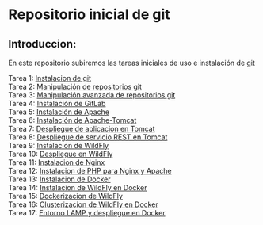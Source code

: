 # Repositorio inicial de git 

## Introduccion: 
En este repositorio subiremos las tareas iniciales de uso e instalación de git

Tarea 1: [Instalacion de git](instalacion.MD)  
Tarea 2: [Manipulación de repositorios git](manipulacion.MD)  
Tarea 3: [Manipulación avanzada de repositorios git](manipulacionAvanzada.MD)  
Tarea 4: [Instalación de GitLab](instalacionGitLab.MD)  
Tarea 5: [Instalación de Apache](instalacionApache.MD)  
Tarea 6: [Instalación de Apache-Tomcat](instalacionTomcat.MD)   
Tarea 7: [Despliegue de aplicacion en Tomcat](despliegueTomcat.MD)   
Tarea 8: [Despliegue de servicio REST en Tomcat](despliegueTomcat2.MD)   
Tarea 9: [Instalacion de WildFly](instalacionWildFly.MD)   
Tarea 10: [Despliegue en WildFly](despliegueWildFly.MD)   
Tarea 11: [Instalacion de Nginx](instalacionNginx.MD)   
Tarea 12: [Instalacion de PHP para Nginx y Apache](instalacionPHP.MD)  
Tarea 13: [Instalacion de Docker](instalacionDocker.MD)  
Tarea 14: [Instalacion de WildFly en Docker](instalacionWildFlyDocker.MD)  
Tarea 15: [Dockerizacion de WildFly](dockerizacionWildFly.MD)  
Tarea 16: [Clusterizacion de WildFly en Docker](clusterizacionWildFly.MD)  
Tarea 17: [Entorno LAMP y despliegue en Docker](lampDocker.MD)  


